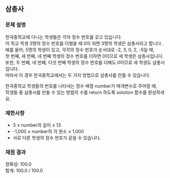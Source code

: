 ## 삼총사

### 문제 설명

한국중학교에 다니는 학생들은 각자 정수 번호를 갖고 있습니다.  
이 학교 학생 3명의 정수 번호를 더했을 때 0이 되면 3명의 학생은 삼총사라고 합니다.  
예를 들어, 5명의 학생이 있고, 각각의 정수 번호가 순서대로 -2, 3, 0, 2, -5일 때,  
첫 번째, 세 번째, 네 번째 학생의 정수 번호를 더하면 0이므로 세 학생은 삼총사입니다.  
또한, 두 번째, 네 번째, 다섯 번째 학생의 정수 번호를 더해도 0이므로 세 학생도 삼총사입니다.  
따라서 이 경우 한국중학교에서는 두 가지 방법으로 삼총사를 만들 수 있습니다.
  
한국중학교 학생들의 번호를 나타내는 정수 배열 number가 매개변수로 주어질 때,  
학생들 중 삼총사를 만들 수 있는 방법의 수를 return 하도록 solution 함수를 완성하세요.  

### 제한사항  
* 3 ≤ number의 길이 ≤ 13  
* -1,000 ≤ number의 각 원소 ≤ 1,000  
* 서로 다른 학생의 정수 번호가 같을 수 있습니다.   

### 채점 결과

정확성: 100.0 <br>
합계: 100.0 / 100.0
